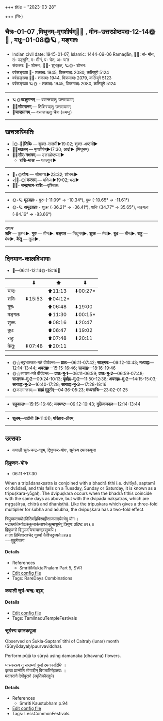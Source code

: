 +++
title = "2023-03-28"

+++
(चि॰)
## चैत्रः-01-07  ,मिथुनम्-मृगशीर्षम्🌛🌌  ,  मीनः-उत्तरप्रोष्ठपदा-12-14🌞🌌  ,  मधुः-01-08🌞🪐  , मङ्गलः
- Indian civil date: 1945-01-07, Islamic: 1444-09-06 Ramaḍān, 🌌🌞: सं- मीनः, तं- पङ्गुनि, म- मीनं, प- चेत, अ- च’त
- संवत्सरः 🌛- शोभनः, 🌌🌞- शुभकृत्, 🪐🌞- शोभनः
- वर्षसङ्ख्या 🌛- शकाब्दः 1945, विक्रमाब्दः 2080, कलियुगे 5124
- वर्षसङ्ख्या 🌌🌞- शकाब्दः 1944, विक्रमाब्दः 2079, कलियुगे 5123
- वर्षसङ्ख्या 🪐🌞 - शकाब्दः 1945, विक्रमाब्दः 2080, कलियुगे 5124
___________________
- 🪐🌞**ऋतुमानम्** — वसन्तऋतुः उत्तरायणम्
- 🌌🌞**सौरमानम्** — शिशिरऋतुः उत्तरायणम्
- 🌛**चान्द्रमानम्** — वसन्तऋतुः चैत्रः (≈मधुः)
___________________


## खचक्रस्थितिः
- |🌞-🌛|**तिथिः** — शुक्ल-सप्तमी►19:02; शुक्ल-अष्टमी►  
- 🌌🌛**नक्षत्रम्** — मृगशीर्षम्►17:30; आर्द्रा► (मिथुनम्)  
- 🌌🌞**सौर-नक्षत्रम्** — उत्तरप्रोष्ठपदा►  
  - **राशि-मासः** — फाल्गुनः► 
___________________
- 🌛+🌞**योगः** — सौभाग्यः►23:32; शोभनः►  
- २|🌛-🌞|**करणम्** — वणिजा►19:02; भद्रा►  
- 🌌🌛- **चन्द्राष्टम-राशिः**—वृश्चिकः  
___________________
- 🌞-🪐 **मूढग्रहाः** - गुरुः (-11.09° → -10.34°), बुधः (-10.65° → -11.61°)
- 🌞-🪐 **अमूढग्रहाः** - शुक्रः (-36.21° → -36.41°), शनिः (34.77° → 35.65°), मङ्गलः (-84.16° → -83.66°)
___________________
राशयः  
**शनि** — कुम्भः►. **गुरु** — मीनः►. **मङ्गल** — मिथुनम्►. **शुक्र** — मेषः►. **बुध** — मीनः►. **राहु** — मेषः►. **केतु** — तुला►. 
___________________


## दिनमान-कालविभागाः
- 🌅—06:11-12:14🌞-18:16🌇  

|      |⬇     |⬆     |⬇     |
|------|-----|-----|------|
|चन्द्रः|     |⬆11:13 |⬇00:27*|
|शनिः   |⬇15:53 |⬆04:12*|     |
|गुरुः  |     |⬆06:48 |⬇19:00 |
|मङ्गलः |     |⬆11:30 |⬇00:15*|
|शुक्रः |     |⬆08:16 |⬇20:47 |
|बुधः   |     |⬆06:47 |⬇19:02 |
|राहुः  |     |⬆07:48 |⬇20:11 |
|केतुः  |⬇07:48 |⬆20:11 |     |
___________________
- 🌞⚝भट्टभास्कर-मते वीर्यवन्तः— **प्रातः**—06:11-07:42; **साङ्गवः**—09:12-10:43; **मध्याह्नः**—12:14-13:44; **अपराह्णः**—15:15-16:46; **सायाह्नः**—18:16-19:46  
- 🌞⚝सायण-मते वीर्यवन्तः— **प्रातः-मु॰1**—06:11-06:59; **प्रातः-मु॰2**—06:59-07:48; **साङ्गवः-मु॰2**—09:24-10:13; **पूर्वाह्णः-मु॰2**—11:50-12:38; **अपराह्णः-मु॰2**—14:15-15:03; **सायाह्नः-मु॰2**—16:40-17:28; **सायाह्नः-मु॰3**—17:28-18:16  
- 🌞कालान्तरम्— **ब्राह्मं मुहूर्तम्**—04:36-05:23; **मध्यरात्रिः**—23:02-01:25  
___________________
- **राहुकालः**—15:15-16:46; **यमघण्टः**—09:12-10:43; **गुलिककालः**—12:14-13:44  
___________________
- **शूलम्**—उदीची (►11:01); **परिहारः**–क्षीरम्  
___________________

## उत्सवाः
- कपाली सूर्य-चन्द्र-वट्टम्, द्विपुष्कर-योगः, सूर्यस्य दमनकपूजा
### द्विपुष्कर-योगः
- 06:11→17:30



When a tripādanakṣatra is conjoined with a bhadrā tithi i.e. dvitīyā, saptamī or dvādaśī, and this falls on a Tuesday, Sunday or Saturday, it is known as a tripuṣkara-yōgaḥ. The dvipuṣkara occurs when the bhadrā tithis coincide with the same days as above, but with the dvipāda nakṣatras, which are mr̥gaśīrṣa, chitrā and dhaniṣṭhā. Like the tripuṣkara which gives a three-fold multiplier for śubha and aśubha, the dvipuṣkara has a two-fold effect.

त्रिपुष्कराख्योऽदितिवह्निविश्वद्वीशाजपादर्यमभेषु योगः।  
भद्राख्यतिथ्योऽर्ककुजार्कजाश्चेच्छुभाशुभेषु त्रिगुणः प्रदिष्टः॥२६॥  
द्विपुष्करो द्विगुणदचित्राचान्द्रवसुष्वपि।   
त एव तिथिवाराश्चेद् गुरुर्वा कैश्चिदुच्यते॥२७॥  
---मुहूर्तमाला



#### Details
- References
  - SmritiMuktaPhalam Part 5, SVR
- [Edit config file](https://github.com/jyotisham/adyatithi/blob/master/time_focus/misc_combinations/description_only/dvipuSkara-yOgaH~2.toml)
- Tags: RareDays Combinations


### कपाली सूर्य-चन्द्र-वट्टम्





#### Details
- [Edit config file](https://github.com/jyotisham/adyatithi/blob/master/temples/Tamil/relative_event/kar2pagAmbAL%E2%80%93kapAlIzvarar_tirukkalyANam/offset__-8/kapAlI_sUrya~candra~vaTTam.toml)
- Tags: TamilnaduTempleFestivals


### सूर्यस्य दमनकपूजा

Observed on Śukla-Saptamī tithi of Caitraḥ (lunar) month (Sūryōdayaḥ/puurvaviddha). 

Perform pūjā to sūryā using damanaka (dhavana) flowers.

भास्करस्य तु सप्तम्यां पूजां दमनकादिभिः ।  
कृत्वा प्राप्नोति भोगादीन् विगतारिर्महातपाः ।  
मदनरत्ने देवीपुराणे (स्मृतिकौस्तुभे)



#### Details
- References
  - Smriti Kaustubham p.94
- [Edit config file](https://github.com/jyotisham/adyatithi/blob/master/devatA/graha/lunar_month/tithi/01/07/sUryasya~damanakapUjA.toml)
- Tags: LessCommonFestivals


